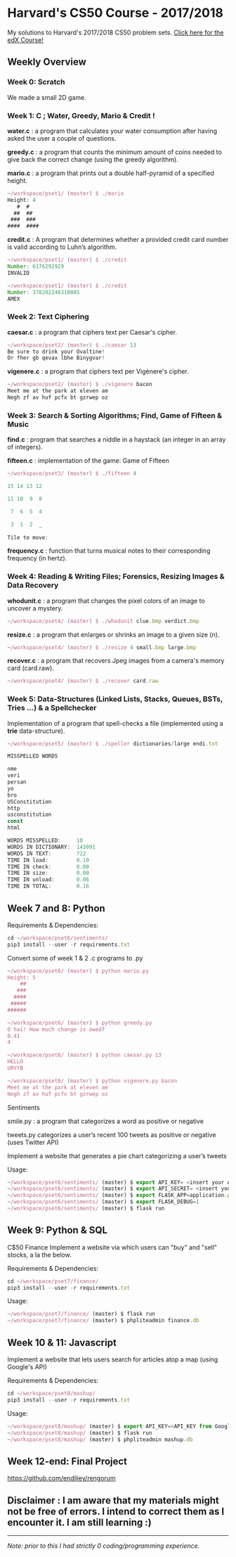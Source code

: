 # Harvard's CS50 Course - 2017/2018

My solutions to Harvard's 2017/2018 CS50 problem sets.
[Click here for the edX Course!](https://www.edx.org/course/introduction-computer-science-harvardx-cs50x#!)

## Weekly Overview

### Week 0: Scratch

We made a small 2D game.

### Week 1: C ; Water, Greedy, Mario & Credit !

**water.c** : a program that calculates your water consumption after having asked the user a couple of questions.

**greedy.c** : a program that counts the minimum amount of coins needed to give back the correct change (using the greedy algorithm).

**mario.c** : a program that prints out a double half-pyramid of a specified height.

```javascript
~/workspace/pset1/ (master) $ ./mario
Height: 4
   #  #
  ##  ##
 ###  ###
####  ####
```

**credit.c** :
A program that determines whether a provided credit card number is valid according to Luhn’s algorithm.

```javascript
~/workspace/pset1/ (master) $ ./credit
Number: 6176292929
INVALID

~/workspace/pset1/ (master) $ ./credit
Number: 378282246310005
AMEX
```

### Week 2: Text Ciphering

**caesar.c** : a program that ciphers text per Caesar's cipher.
```javascript
~/workspace/pset2/ (master) $ ./caesar 13
Be sure to drink your Ovaltine!
Or fher gb qevax lbhe Binygvar!
```

**vigenere.c** : a program that ciphers text per Vigènere's cipher.
```javascript
~/workspace/pset2/ (master) $ ./vigenere bacon
Meet me at the park at eleven am
Negh zf av huf pcfx bt gzrwep oz
```

### Week 3: Search & Sorting Algorithms; Find, Game of Fifteen & Music

**find.c** : program that searches a niddle in a haystack (an integer in an array of integers).

**fifteen.c** : implementation of the game: Game of Fifteen
```javascript
~/workspace/pset3/ (master) $ ./fifteen 4

15 14 13 12

11 10  9  8

 7  6  5  4

 3  1  2  _
 
Tile to move:
```

**frequency.c** : function that turns musical notes to their corresponding frequency (in hertz).


### Week 4: Reading & Writing Files; Forensics, Resizing Images & Data Recovery
**whodunit.c** : a program that changes the pixel colors of an image to uncover a mystery.
```javascript
~/workspace/pset4/ (master) $ ./whodunit clue.bmp verdict.bmp
```

**resize.c** : a program that enlarges or shrinks an image to a given size (n).
```javascript
~/workspace/pset4/ (master) $ ./resize 4 small.bmp large.bmp
```

**recover.c** : a program that recovers Jpeg images from a camera's memory card (card.raw).
```javascript
~/workspace/pset4/ (master) $ ./recover card.raw
```


### Week 5: Data-Structures (Linked Lists, Stacks, Queues, BSTs, Tries ...) & a Spellchecker
Implementation of a program that spell-checks a file (implemented using a **trie** data-structure).

```javascript
~/workspace/pset5/ (master) $ ./speller dictionaries/large endi.txt

MISSPELLED WORDS

nme
veri
persan
yo
bro
USConstitution
http
usconstitution
const
html

WORDS MISSPELLED:     10
WORDS IN DICTIONARY:  143091
WORDS IN TEXT:        722
TIME IN load:         0.10
TIME IN check:        0.00
TIME IN size:         0.00
TIME IN unload:       0.06
TIME IN TOTAL:        0.16
```


## Week 7 and 8: Python
Requirements & Dependencies:
```javascript
cd ~/workspace/pset6/sentiments/
pip3 install --user -r requirements.txt
```

Convert some of week 1 & 2 .c programs to .py
```javascript
~/workspace/pset6/ (master) $ python mario.py
Height: 5
    ##
   ###
  ####
 #####
######
```

```javascript
~/workspace/pset6/ (master) $ python greedy.py
O hai! How much change is owed?
0.41
4
```

```javascript
~/workspace/pset6/ (master) $ python caesar.py 13
HELLO
URYYB
```

```javascript
~/workspace/pset6/ (master) $ python vigenere.py bacon
Meet me at the park at eleven am
Negh zf av huf pcfx bt gzrwep oz
```

Sentiments

smile.py : a program that categorizes a word as positive or negative

tweets.py categorizes a user’s recent 100 tweets as positive or negative (uses Twitter API)

Implement a website that generates a pie chart categorizing a user’s tweets

Usage: 
```javascript
~/workspace/pset6/sentiments/ (master) $ export API_KEY= <insert your API_KEY from Twitter here>
~/workspace/pset6/sentiments/ (master) $ export API_SECRET= <insert your API_SECRET from Twitter here>
~/workspace/pset6/sentiments/ (master) $ export FLASK_APP=application.py
~/workspace/pset6/sentiments/ (master) $ export FLASK_DEBUG=1
~/workspace/pset6/sentiments/ (master) $ flask run
```


## Week 9: Python & SQL

C$50 Finance
Implement a website via which users can "buy" and "sell" stocks, a la the below.

Requirements & Dependencies:
```javascript
cd ~/workspace/pset7/finance/
pip3 install --user -r requirements.txt
```
Usage: 
```javascript
~/workspace/pset7/finance/ (master) $ flask run
~/workspace/pset7/finance/ (master) $ phpliteadmin finance.db
```

## Week 10 & 11: Javascript
Implement a website that lets users search for articles atop a map (using Google's API)

Requirements & Dependencies:
```javascript
cd ~/workspace/pset8/mashup/
pip3 install --user -r requirements.txt
```
Usage: 
```javascript
~/workspace/pset8/mashup/ (master) $ export API_KEY=<API_KEY from Google Maps API>
~/workspace/pset8/mashup/ (master) $ flask run
~/workspace/pset8/mashup/ (master) $ phpliteadmin mashup.db
```



## Week 12-end: Final Project
https://github.com/endiliey/rengorum

## Disclaimer : I am aware that my materials might not be free of errors. I intend to correct them as I encounter it. I am still learning :)

----
_Note: prior to this I had strictly 0 coding/programming experience._
